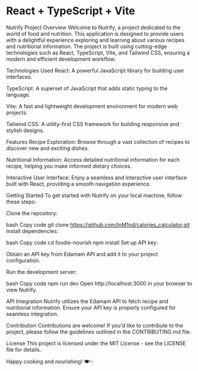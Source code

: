 # React + TypeScript + Vite


Nutrify Project
Overview
Welcome to Nutrify, a project dedicated to the world of food and nutrition. This application is designed to provide users with a delightful experience exploring and learning about various recipes and nutritional information. The project is built using cutting-edge technologies such as React, TypeScript, Vite, and Tailwind CSS, ensuring a modern and efficient development workflow.

Technologies Used
React: A powerful JavaScript library for building user interfaces.

TypeScript: A superset of JavaScript that adds static typing to the language.

Vite: A fast and lightweight development environment for modern web projects.

Tailwind CSS: A utility-first CSS framework for building responsive and stylish designs.

Features
Recipe Exploration: Browse through a vast collection of recipes to discover new and exciting dishes.

Nutritional Information: Access detailed nutritional information for each recipe, helping you make informed dietary choices.

Interactive User Interface: Enjoy a seamless and interactive user interface built with React, providing a smooth navigation experience.

Getting Started
To get started with Nutrify on your local machine, follow these steps:

Clone the repository:

bash
Copy code
git clone https://github.com/InM1nd/calories_calculator.git
Install dependencies:

bash
Copy code
cd foodie-nourish
npm install
Set up API key:

Obtain an API key from Edamam API and add it to your project configuration.

Run the development server:

bash
Copy code
npm run dev
Open http://localhost:3000 in your browser to view Nutrify.

API Integration
Nutrify utilizes the Edamam API to fetch recipe and nutritional information. Ensure your API key is properly configured for seamless integration.

Contribution
Contributions are welcome! If you'd like to contribute to the project, please follow the guidelines outlined in the CONTRIBUTING.md file.

License
This project is licensed under the MIT License - see the LICENSE file for details.

Happy cooking and nourishing! 🍽️✨
